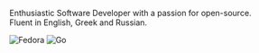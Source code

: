 Enthusiastic Software Developer with a passion for open-source.<br/>
Fluent in English, Greek and Russian.

<!--DISABLED_START_SECTION:waka-->
<!--DISABLED_END_SECTION:waka-->


![Fedora](https://img.shields.io/badge/Fedora-294172?style=for-the-badge&logo=fedora&logoColor=white)
![Go](https://img.shields.io/badge/go-%2300ADD8.svg?style=for-the-badge&logo=go&logoColor=white)

